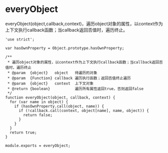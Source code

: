 # everyObject

everyObject(object,callback,context)，遍历object对象的属性，以context作为上下文执行callback函数；当callback返回否值时，遍历终止。

    'use strict';

    var hasOwnProperty = Object.prototype.hasOwnProperty;

    /**
     * 遍历object对象的属性，以context作为上下文执行callback函数；当callback返回否值时，遍历终止
     * @param  {object}   object   待遍历的对象
     * @param  {Function} callback 遍历执行函数；返回否值终止遍历
     * @param  {object}   context  上下文对象
     * @return {boolean}           遍历所有属性返回true，否则返回false
     */
    function everyObject(object, callback, context) {
      for (var name in object) {
        if (hasOwnProperty.call(object, name)) {
          if (!callback.call(context, object[name], name, object)) {
            return false;
          }
        }
      }
      return true;
    }

    module.exports = everyObject;